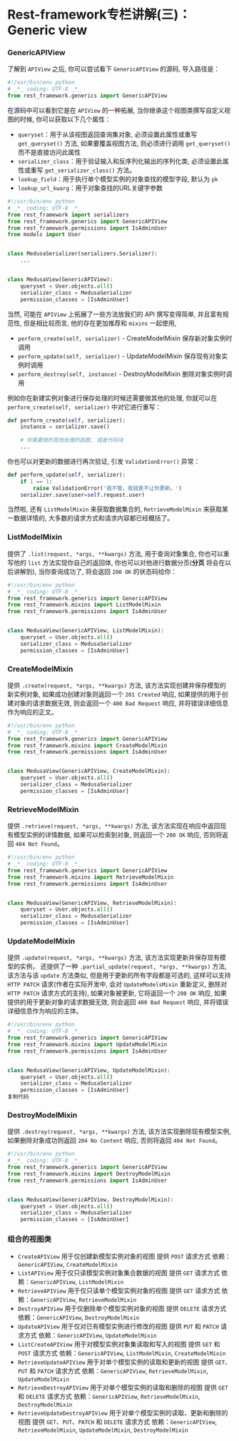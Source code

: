 # Rest-framework专栏讲解(三)：Generic view

### GenericAPIView

了解到 `APIView` 之后, 你可以尝试看下 `GenericAPIView` 的源码, 导入路径是：

```python
#!/usr/bin/env python
# _*_ coding: UTF-8 _*_
from rest_framework.generics import GenericAPIView
```

在源码中可以看到它是在 `APIView` 的一种拓展, 当你继承这个视图类撰写自定义视图的时候, 你可以获取以下几个属性：

- `queryset`：用于从该视图返回查询集对象, 必须设置此属性或重写 `get_queryset()` 方法, 如果要覆盖视图方法, 则必须进行调用 `get_queryset()` 而不是直接访问此属性
- `serializer_class`：用于验证输入和反序列化输出的序列化类, 必须设置此属性或重写 `get_serializer_class()` 方法。
- `lookup_field`：用于执行单个模型实例的对象查找的模型字段, 默认为 `pk`
- `lookup_url_kwarg`：用于对象查找的URL关键字参数

```python
#!/usr/bin/env python
# _*_ coding: UTF-8 _*_
from rest_framework import serializers
from rest_framework.generics import GenericAPIView
from rest_framework.permissions import IsAdminUser
from models import User


class MedusaSerializer(serializers.Serializer):
    ...


class MedusaView(GenericAPIView):
    queryset = User.objects.all()
    serializer_class = MedusaSerializer
    permission_classes = [IsAdminUser]
```

当然, 可能在 `APIView` 上拓展了一些方法放我们的 API 撰写变得简单, 并且富有规范性, 但是相比较而言, 他的存在更加推荐和 `mixins` 一起使用,

- `perform_create(self, serializer)` - CreateModelMixin 保存新对象实例时调用
- `perform_update(self, serializer)` - UpdateModelMixin 保存现有对象实例时调用
- `perform_destroy(self, instance)` - DestroyModelMixin 删除对象实例时调用

例如你在新建实例对象进行保存处理的时候还需要做其他的处理, 你就可以在 `perform_create(self, serializer)` 中对它进行重写：

```python
def perform_create(self, serializer):
    instance = serializer.save()
    
    # 你需要做的其他处理的函数, 或者代码块
    ...
```

你也可以对更新的数据进行再次验证, 引发 `ValidationError()` 异常：

```python
def perform_update(self, serializer):
    if 1 == 1:
        raise ValidationError('我不管，我就是不让你更新。')
    serializer.save(user=self.request.user)
```

当然啦, 还有 `ListModelMixin` 来获取数据集合的, `RetrieveModelMixin` 来获取某一数据详情的, 大多数的请求方式和请求内容都已经概括了。

### ListModelMixin

提供了 `.list(request, *args, **kwargs)` 方法, 用于查询对象集合, 你也可以重写他的 `list` 方法实现你自己的返回体, 你也可以对他进行数据分页(**分页** 将会在以后讲解到), 当你查询成功了, 将会返回 `200 OK` 的状态码给你：

```python
#!/usr/bin/env python
# _*_ coding: UTF-8 _*_
from rest_framework.generics import GenericAPIView
from rest_framework.mixins import ListModelMixin
from rest_framework.permissions import IsAdminUser


class MedusaView(GenericAPIView, ListModelMixin):
    queryset = User.objects.all()
    serializer_class = MedusaSerializer
    permission_classes = [IsAdminUser]
```

### CreateModelMixin

提供 `.create(request, *args, **kwargs)` 方法, 该方法实现创建并保存模型的新实例对象, 如果成功创建对象则返回一个 `201 Created` 响应, 如果提供的用于创建对象的请求数据无效, 则会返回一个 `400 Bad Request` 响应, 并将错误详细信息作为响应的正文。

```python
#!/usr/bin/env python
# _*_ coding: UTF-8 _*_
from rest_framework.generics import GenericAPIView
from rest_framework.mixins import CreateModelMixin
from rest_framework.permissions import IsAdminUser


class MedusaView(GenericAPIView, CreateModelMixin):
    queryset = User.objects.all()
    serializer_class = MedusaSerializer
    permission_classes = [IsAdminUser]
```

### RetrieveModelMixin

提供 `.retrieve(request, *args, **kwargs)` 方法, 该方法实现在响应中返回现有模型实例的详情数据, 如果可以检索到对象, 则返回一个 `200 OK` 响应, 否则将返回 `404 Not Found`。

```python
#!/usr/bin/env python
# _*_ coding: UTF-8 _*_
from rest_framework.generics import GenericAPIView
from rest_framework.mixins import RetrieveModelMixin
from rest_framework.permissions import IsAdminUser


class MedusaView(GenericAPIView, RetrieveModelMixin):
    queryset = User.objects.all()
    serializer_class = MedusaSerializer
    permission_classes = [IsAdminUser]
```

### UpdateModelMixin

提供 `.update(request, *args, **kwargs)` 方法, 该方法实现更新并保存现有模型的实例， 还提供了一种 `.partial_update(request, *args, **kwargs)` 方法, 该方法与该 `update` 方法类似, 但是用于更新的所有字段都是可选的, 这样可以支持 `HTTP PATCH` 请求(作者在实际开发中, 会对 `UpdateModelsMixin` 重新定义, 删除对 `HTTP PATCH` 请求方式的支持), 如果对象被更新, 它将返回一个 `200 OK` 响应, 如果提供的用于更新对象的请求数据无效, 则会返回 `400 Bad Request` 响应, 并将错误详细信息作为响应的主体。

```python
#!/usr/bin/env python
# _*_ coding: UTF-8 _*_
from rest_framework.generics import GenericAPIView
from rest_framework.mixins import UpdateModelMixin
from rest_framework.permissions import IsAdminUser


class MedusaView(GenericAPIView, UpdateModelMixin):
    queryset = User.objects.all()
    serializer_class = MedusaSerializer
    permission_classes = [IsAdminUser]
复制代码
```

### DestroyModelMixin

提供 `.destroy(request, *args, **kwargs)` 方法, 该方法实现删除现有模型实例, 如果删除对象成功则返回 `204 No Content` 响应, 否则将返回 `404 Not Found`。

```python
#!/usr/bin/env python
# _*_ coding: UTF-8 _*_
from rest_framework.generics import GenericAPIView
from rest_framework.mixins import DestroyModelMixin
from rest_framework.permissions import IsAdminUser


class MedusaView(GenericAPIView, DestroyModelMixin):
    queryset = User.objects.all()
    serializer_class = MedusaSerializer
    permission_classes = [IsAdminUser]
```

### 组合的视图类

- `CreateAPIView`
   用于仅创建新模型实例对象的视图
   提供 `POST` 请求方式
   依赖：`GenericAPIView`, `CreateModelMixin`
- `ListAPIView`
   用于仅只读模型实例对象集合数据的视图
   提供 `GET` 请求方式
   依赖：`GenericAPIView`, `ListModelMixin`
- `RetrieveAPIView`
   用于仅只读单个模型实例对象的视图
   提供 `GET` 请求方式
   依赖：`GenericAPIView`, `RetrieveModelMixin`
- `DestroyAPIView`
   用于仅删除单个模型实例对象的视图
   提供 `DELETE` 请求方式
   依赖：`GenericAPIView`, `DestroyModelMixin`
- `UpdateAPIView`
   用于仅对已有模型实例进行修改的视图
   提供 `PUT` 和 `PATCH` 请求方式
   依赖：`GenericAPIView`, `UpdateModelMixin`
- `ListCreateAPIView`
   用于对模型实例对象集读取和写入的视图
   提供 `GET` 和 `POST` 请求方式
   依赖：`GenericAPIView`, `ListModelMixin`, `CreateModelMixin`
- `RetrieveUpdateAPIView`
   用于对单个模型实例的读取和更新的视图
   提供 `GET`、 `PUT` 和 `PATCH` 请求方式
   依赖：`GenericAPIView`, `RetrieveModelMixin`, `UpdateModelMixin`
- `RetrieveDestroyAPIView`
   用于对单个模型实例的读取和删除的视图
   提供 `GET` 和 `DELETE` 请求方式
   依赖：`GenericAPIView`, `RetrieveModelMixin`, `DestroyModelMixin`
- `RetrieveUpdateDestroyAPIView`
   用于对单个模型实例的读取、更新和删除的视图
   提供 `GET`、`PUT`、`PATCH` 和 `DELETE` 请求方式
   依赖：`GenericAPIView`, `RetrieveModelMixin`, `UpdateModelMixin`, `DestroyModelMixin`
